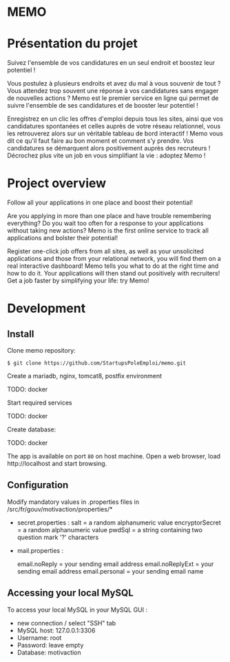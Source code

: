 
# MEMO


# Présentation du projet

Suivez l'ensemble de vos candidatures en un seul endroit et boostez leur potentiel !

Vous postulez à plusieurs endroits et avez du mal à vous souvenir de tout ?
Vous attendez trop souvent une réponse à vos candidatures sans engager de nouvelles actions ?
Memo est le premier service en ligne qui permet de suivre l'ensemble de ses candidatures et de booster leur potentiel !

Enregistrez en un clic les offres d'emploi depuis tous les sites, ainsi que vos candidatures spontanées et celles auprès de votre réseau relationnel, vous les retrouverez alors sur un véritable tableau de bord interactif !
Memo vous dit ce qu'il faut faire au bon moment et comment s'y prendre. Vos candidatures se démarquent alors positivement auprès des recruteurs ! Décrochez plus vite un job en vous simplifiant la vie : adoptez Memo !

# Project overview

Follow all your applications in one place and boost their potential!

Are you applying in more than one place and have trouble remembering everything?
Do you wait too often for a response to your applications without taking new actions?
Memo is the first online service to track all applications and bolster their potential!

Register one-click job offers from all sites, as well as your unsolicited applications and those from your relational network, you will find them on a real interactive dashboard!
Memo tells you what to do at the right time and how to do it. Your applications will then stand out positively with recruiters! Get a job faster by simplifying your life: try Memo!

# Development

## Install

Clone memo repository:

    $ git clone https://github.com/StartupsPoleEmploi/memo.git

Create a mariadb, nginx, tomcat8, postfix environment

TODO: docker

Start required services 

TODO: docker

Create database:

TODO: docker


The app is available on port `80` on host machine. Open a web browser, load
http://localhost and start browsing.

## Configuration

Modify mandatory values in .properties files in /src/fr/gouv/motivaction/properties/*

- secret.properties : 
    salt = a random alphanumeric value 
    encryptorSecret = a random alphanumeric value
    pwdSql = a string containing two question mark '?' characters
   

- mail.properties :

    email.noReply = your sending email address
    email.noReplyExt = your sending email address
    email.personal = your sending email name
 
 
## Accessing your local MySQL

To access your local MySQL in your MySQL GUI :

- new connection / select "SSH" tab
- MySQL host: 127.0.0.1:3306
- Username: root
- Password: leave empty
- Database: motivaction

